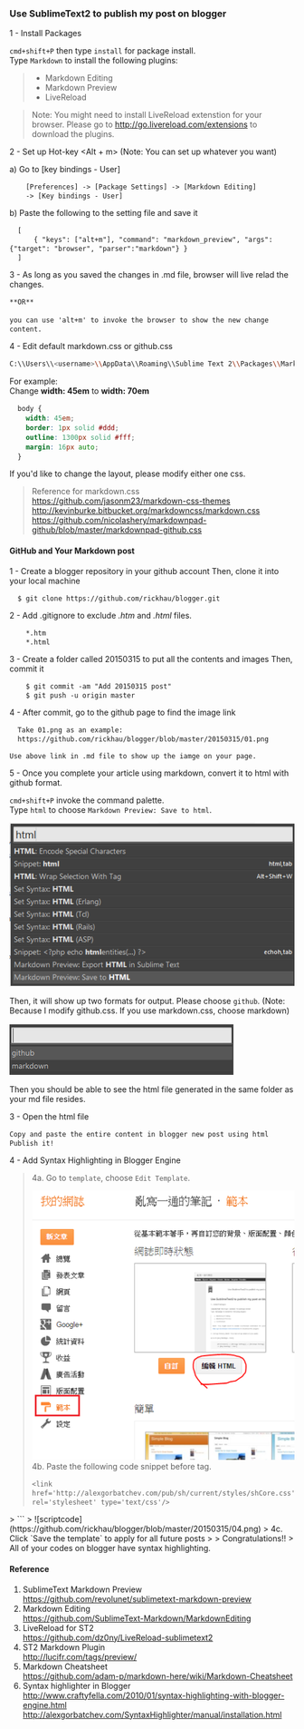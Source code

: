 ### Use SublimeText2 to publish my post on blogger

1 - Install Packages

   `cmd+shift+P` then type `install` for package install. <br>
   Type `Markdown` to install the following plugins:

   >- Markdown Editing
   >- Markdown Preview
   >- LiveReload
   
   >Note: 
   You might need to install LiveReload extenstion for your browser.
   Please go to http://go.livereload.com/extensions to download the plugins.

2 - Set up Hot-key <Alt + m> (Note: You can set up whatever you want)

   a) Go to [key bindings - User]

  ```
      [Preferences] -> [Package Settings] -> [Markdown Editing]
      -> [Key bindings - User]
  ```

   b) Paste the following to the setting file and save it
   
  ```
    [
        { "keys": ["alt+m"], "command": "markdown_preview", "args": {"target": "browser", "parser":"markdown"} }
    ]
  ```
3 - As long as you saved the changes in .md file, browser will live relad the changes.

    **OR** 

    you can use 'alt+m' to invoke the browser to show the new change content.

4 - Edit default markdown.css or github.css

  ```bash
  C:\\Users\\<username>\\AppData\\Roaming\\Sublime Text 2\\Packages\\Markdown Preview
  ``` 

  For example: <br />
  Change **width: 45em** to **width: 70em**

  ```css
    body {
      width: 45em;
      border: 1px solid #ddd;
      outline: 1300px solid #fff;
      margin: 16px auto;
    }
  ```
    
  If you'd like to change the layout, please modify either one css. <br />

  > Reference for markdown.css <br>
  > https://github.com/jasonm23/markdown-css-themes <br>
  > http://kevinburke.bitbucket.org/markdowncss/markdown.css <br>
  > https://github.com/nicolashery/markdownpad-github/blob/master/markdownpad-github.css <br>

#### GitHub and Your Markdown post

1 - Create a blogger repository in your github account
    Then, clone it into your local machine

  ```git
    $ git clone https://github.com/rickhau/blogger.git
  ```

2 - Add .gitignore to exclude *.htm* and *.html* files.

  ```
      *.htm
      *.html
  ```

3 - Create a folder called 20150315 to put all the contents and images
    Then, commit it

  ```git
      $ git commit -am "Add 20150315 post"
      $ git push -u origin master
  ```

4 - After commit, go to the github page to find the image link

  ```
    Take 01.png as an example:
    https://github.com/rickhau/blogger/blob/master/20150315/01.png
  ```

    Use above link in .md file to show up the iamge on your page.
       

5 - Once you complete your article using markdown, convert it to html with github format.

   `cmd+shift+P` invoke the command palette. <br>
   Type `html` to choose `Markdown Preview: Save to html`. 

  ![html](https://github.com/rickhau/blogger/blob/master/20150315/01.png)

  Then, it will show up two formats for output. 
  Please choose `github`. 
  (Note: Because I modify github.css. If you use markdown.css, choose markdown)

  ![github](https://github.com/rickhau/blogger/blob/master/20150315/02.png)

  Then you should be able to see the html file generated in the same folder as your md file resides.

3 - Open the html file
    
    Copy and paste the entire content in blogger new post using html
    Publish it!

4 - Add Syntax Highlighting in Blogger Engine

> 4a. Go to `template`, choose `Edit Template`.
> 
> ![blogtemplate](https://github.com/rickhau/blogger/blob/master/20150315/03.png)
> 4b. Paste the following code snippet before </head> tag.
>     
>  ```text
>  <link href='http://alexgorbatchev.com/pub/sh/current/styles/shCore.css' rel='stylesheet' type='text/css'/> 
<link href='http://alexgorbatchev.com/pub/sh/current/styles/shThemeDefault.css' rel='stylesheet' type='text/css'/> 
<script src='http://alexgorbatchev.com/pub/sh/current/scripts/shCore.js' type='text/javascript'></script> 
<script src='http://alexgorbatchev.com/pub/sh/current/scripts/shBrushCpp.js' type='text/javascript'></script> 
<script src='http://alexgorbatchev.com/pub/sh/current/scripts/shBrushCSharp.js' type='text/javascript'></script> 
<script src='http://alexgorbatchev.com/pub/sh/current/scripts/shBrushCss.js' type='text/javascript'></script> 
<script src='http://alexgorbatchev.com/pub/sh/current/scripts/shBrushJava.js' type='text/javascript'></script> 
<script src='http://alexgorbatchev.com/pub/sh/current/scripts/shBrushJScript.js' type='text/javascript'></script> 
<script src='http://alexgorbatchev.com/pub/sh/current/scripts/shBrushPhp.js' type='text/javascript'></script> 
<script src='http://alexgorbatchev.com/pub/sh/current/scripts/shBrushPython.js' type='text/javascript'></script> 
<script src='http://alexgorbatchev.com/pub/sh/current/scripts/shBrushRuby.js' type='text/javascript'></script> 
<script src='http://alexgorbatchev.com/pub/sh/current/scripts/shBrushSql.js' type='text/javascript'></script> 
<script src='http://alexgorbatchev.com/pub/sh/current/scripts/shBrushVb.js' type='text/javascript'></script> 
<script src='http://alexgorbatchev.com/pub/sh/current/scripts/shBrushXml.js' type='text/javascript'></script> 
<script language='javascript'> 
SyntaxHighlighter.config.bloggerMode = true;
SyntaxHighlighter.config.clipboardSwf = 'http://alexgorbatchev.com/pub/sh/current/scripts/clipboard.swf';
SyntaxHighlighter.all();
</script>
>  ```   
>  ![scriptcode](https://github.com/rickhau/blogger/blob/master/20150315/04.png)
>  4c. Click `Save the template` to apply for all future posts
>  
>      Congratulations!!
>      All of your codes on blogger have syntax highlighting.


#### Reference
1. SublimeText Markdown Preview <br>
   https://github.com/revolunet/sublimetext-markdown-preview
2. Markdown Editing <br>
   https://github.com/SublimeText-Markdown/MarkdownEditing
3. LiveReload for ST2 <br>
   https://github.com/dz0ny/LiveReload-sublimetext2
4. ST2 Markdown Plugin <br>
   http://lucifr.com/tags/preview/
5. Markdown Cheatsheet <br>
   https://github.com/adam-p/markdown-here/wiki/Markdown-Cheatsheet
6. Syntax highlighter in Blogger <br>
   http://www.craftyfella.com/2010/01/syntax-highlighting-with-blogger-engine.html
http://alexgorbatchev.com/SyntaxHighlighter/manual/installation.html